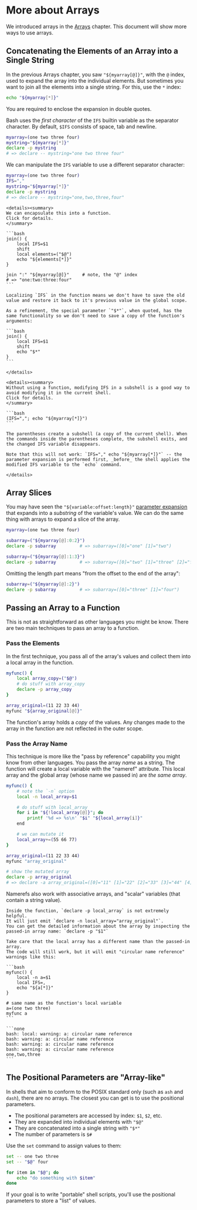# More about Arrays

We introduced arrays in the [Arrays][arrays] chapter.
This document will show more ways to use arrays.

## Concatenating the Elements of an Array into a Single String

In the previous Arrays chapter, you saw `"${myarray[@]}"`, with the `@` index, used to expand the array into the individual elements.
But sometimes you want to join all the elements into a single string.
For this, use the `*` index:

```bash
echo "${myarray[*]}"
```

You are required to enclose the expansion in double quotes.

Bash uses the _first character_ of the `IFS` builtin variable as the separator character.
By default, `$IFS` consists of space, tab and newline.

```bash
myarray=(one two three four)
mystring="${myarray[*]}"
declare -p mystring
# => declare -- mystring="one two three four"
```

We can manipulate the `IFS` variable to use a different separator character:

```bash
myarray=(one two three four)
IFS=","
mystring="${myarray[*]}"
declare -p mystring
# => declare -- mystring="one,two,three,four"
```

~~~~exercism/advanced
<details><summary>
We can encapsulate this into a function.
Click for details.
</summary>

```bash
join() {
    local IFS=$1
    shift
    local elements=("$@")
    echo "${elements[*]}"
}

join ":" "${myarray[@]}"     # note, the "@" index
# => "one:two:three:four"
```

Localizing `IFS` in the function means we don't have to save the old value and restore it back to it's previous value in the global scope.

As a refinement, the special parameter `"$*"`, when quoted, has the same functionality so we don't need to save a copy of the function's arguments:

```bash
join() {
    local IFS=$1
    shift
    echo "$*"
}
```

</details>

<details><summary>
Without using a function, modifying IFS in a subshell is a good way to avoid modifying it in the current shell.
Click for details.
</summary>

```bash
(IFS=","; echo "${myarray[*]}")
```

The parentheses create a subshell (a copy of the current shell). When the commands inside the parentheses complete, the subshell exits, and the changed IFS variable disappears.

Note that this will not work: `IFS="," echo "${myarray[*]}"` -- the parameter expansion is performed first, _before_ the shell applies the modified IFS variable to the `echo` command.

</details>
~~~~

## Array Slices

You may have seen the `"${variable:offset:length}"` [parameter expansion][parameter-expansion] that expands into a _substring_ of the variable's value.
We can do the same thing with arrays to expand a slice of the array.

```bash
myarray=(one two three four)

subarray=("${myarray[@]:0:2}")
declare -p subarray         # => subarray=([0]="one" [1]="two")

subarray=("${myarray[@]:1:3}")
declare -p subarray         # => subarray=([0]="two" [1]="three" [2]="four")
```

Omitting the length part means "from the offset to the end of the array":

```bash
subarray=("${myarray[@]:2}")
declare -p subarray         # => subarray=([0]="three" [1]="four")
```

## Passing an Array to a Function

This is not as straightforward as other languages you might be know.
There are two main techniques to pass an array to a function.

### Pass the Elements

In the first technique, you pass all of the array's values and collect them into a local array in the function.

```bash
myfunc() {
    local array_copy=("$@")
    # do stuff with array_copy
    declare -p array_copy
}

array_original=(11 22 33 44)
myfunc "${array_original[@]}"
```

The function's array holds a _copy_ of the values.
Any changes made to the array in the function are not reflected in the outer scope.

### Pass the Array Name

This technique is more like the "pass by reference" capability you might know from other languages.
You pass the array _name_ as a string.
The function will create a local variable with the "nameref" attribute.
This local array and the global array (whose name we passed in) are _the same array_.

```bash
myfunc() {
    # note the `-n` option
    local -n local_array=$1

    # do stuff with local_array
    for i in "${!local_array[@]}"; do
        printf '%d => %s\n' "$i" "${local_array[i]}"
    end

    # we can mutate it
    local_array+=(55 66 77)
}

array_original=(11 22 33 44)
myfunc "array_original"

# show the mutated array
declare -p array_original
# => declare -a array_original=([0]="11" [1]="22" [2]="33" [3]="44" [4]="55" [5]="66" [6]="77")
```

Namerefs also work with associative arrays, and "scalar" variables (that contain a string value).

~~~~exercism/note
Inside the function, `declare -p local_array` is not extremely helpful.
It will just emit `declare -n local_array="array_original"`.
You can get the detailed information about the array by inspecting the passed-in array name: `declare -p "$1"`
~~~~

~~~~exercism/caution
Take care that the local array has a different name than the passed-in array.
The code will still work, but it will emit "circular name reference" warnings like this:

```bash
myfunc() {
    local -n a=$1
    local IFS=,
    echo "${a[*]}"
}

# same name as the function's local variable
a=(one two three)
myfunc a
```

```none
bash: local: warning: a: circular name reference
bash: warning: a: circular name reference
bash: warning: a: circular name reference
bash: warning: a: circular name reference
one,two,three
```
~~~~

## The Positional Parameters are "Array-like"

In shells that aim to conform to the POSIX standard only (such as `ash` and `dash`), there are no arrays.
The closest you can get is to use the positional parameters.

* The positional parameters are accessed by index: `$1`, `$2`, etc.
* They are expanded into individual elements with `"$@"`
* They are concatenated into a single string with `"$*"`
* The number of parameters is `$#`

Use the `set` command to assign values to them:

```sh
set -- one two three
set -- "$@" four

for item in "$@"; do
    echo "do something with $item"
done
```

If your goal is to write "portable" shell scripts, you'll use the positional parameters to store a "list" of values.

[arrays]: https://exercism.org/tracks/bash/concepts/arrays
[parameter-expansion]: https://www.gnu.org/software/bash/manual/bash.html#Shell-Parameter-Expansion
